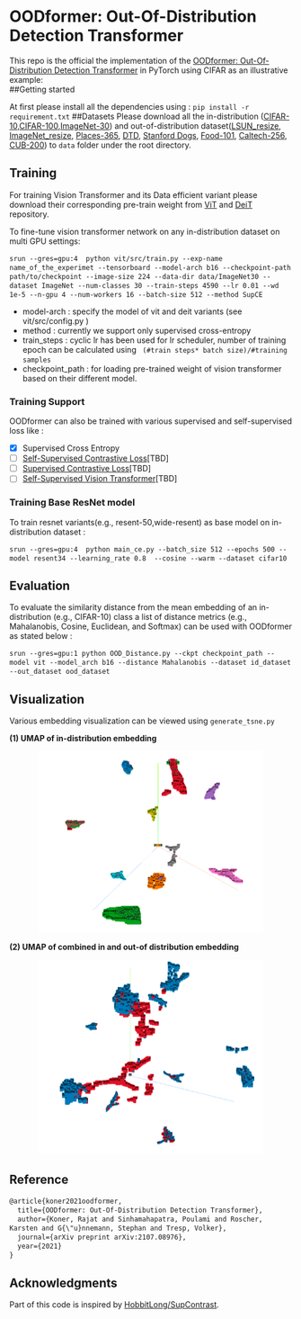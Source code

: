 # OODformer: Out-Of-Distribution Detection Transformer

This repo is the official the implementation of the [OODformer: Out-Of-Distribution Detection Transformer](https://arxiv.org/abs/2107.08976) in PyTorch using CIFAR as an illustrative example:  
##Getting started

At first please install all the dependencies using :
`pip install -r requirement.txt`
##Datasets
Please download all the in-distribution ([CIFAR-10,CIFAR-100](https://www.cs.toronto.edu/~kriz/cifar.html),[ImageNet-30](https://drive.google.com/file/d/1B5c39Fc3haOPzlehzmpTLz6xLtGyKEy4/view)) and 
out-of-distribution dataset([LSUN_resize](https://www.dropbox.com/s/moqh2wh8696c3yl/LSUN_resize.tar.gz),
 [ImageNet_resize](https://www.dropbox.com/s/kp3my3412u5k9rl/Imagenet_resize.tar.gz),
  [Places-365](http://data.csail.mit.edu/places/places365/val_256.tar), 
[DTD](https://www.robots.ox.ac.uk/~vgg/data/dtd/),
 [Stanford Dogs](http://vision.stanford.edu/aditya86/ImageNetDogs/), 
 [Food-101](https://www.kaggle.com/dansbecker/food-101), 
 [Caltech-256](https://www.kaggle.com/jessicali9530/caltech256), 
 [CUB-200](http://www.vision.caltech.edu/visipedia/CUB-200-2011.html)) to `data` folder under the root directory.
## Training 
For training Vision Transformer and its Data efficient variant please download their corresponding pre-train weight from [ViT](https://github.com/rwightman/pytorch-image-models/blob/master/timm/models/vision_transformer.py) and 
[DeiT](https://github.com/facebookresearch/deit) repository.
 
To fine-tune vision transformer network on any in-distribution dataset on multi GPU settings:
```
srun --gres=gpu:4  python vit/src/train.py --exp-name name_of_the_experimet --tensorboard --model-arch b16 --checkpoint-path path/to/checkpoint --image-size 224 --data-dir data/ImageNet30 --dataset ImageNet --num-classes 30 --train-steps 4590 --lr 0.01 --wd 1e-5 --n-gpu 4 --num-workers 16 --batch-size 512 --method SupCE
```
- model-arch :  specify the model of vit and deit variants (see vit/src/config.py )
- method : currently we support only supervised cross-entropy
- train_steps : cyclic lr has been used for lr scheduler, number of training epoch can be calculated using ```
 (#train steps* batch size)/#training samples```
- checkpoint_path : for loading pre-trained weight of vision transformer based on their different model.

### Training Support
OODformer can also be trained with various supervised and self-supervised loss like :

- [x] Supervised Cross Entropy
- [ ] [Self-Supervised Contrastive Loss](https://arxiv.org/abs/2002.05709)[TBD]
- [ ] [Supervised Contrastive Loss](https://arxiv.org/abs/2004.11362)[TBD]
- [ ] [Self-Supervised Vision Transformer](https://arxiv.org/abs/2104.14294)[TBD]

### Training Base ResNet model
To train resnet variants(e.g., resent-50,wide-resent) as base model on in-distribution dataset :
```
srun --gres=gpu:4  python main_ce.py --batch_size 512 --epochs 500 --model resent34 --learning_rate 0.8  --cosine --warm --dataset cifar10
```

## Evaluation 
To evaluate the similarity distance from the mean embedding of an in-distribution (e.g., CIFAR-10) class a list of distance metrics (e.g., Mahalanobis, Cosine, Euclidean, and Softmax) can be used with OODformer as stated below :
```
srun --gres=gpu:1 python OOD_Distance.py --ckpt checkpoint_path --model vit --model_arch b16 --distance Mahalanobis --dataset id_dataset --out_dataset ood_dataset
``` 

## Visualization
Various embedding visualization can be viewed using ```generate_tsne.py``` 

**(1) UMAP of in-distribution embedding**
<p align="center">
  <img src="figures/umap_id.png" width="400">
</p>

**(2) UMAP of combined in and out-of distribution embedding**
<p align="center">
  <img src="figures/umap_id_ood.png" width="400">
</p>

## Reference
```
@article{koner2021oodformer,
  title={OODformer: Out-Of-Distribution Detection Transformer},
  author={Koner, Rajat and Sinhamahapatra, Poulami and Roscher, Karsten and G{\"u}nnemann, Stephan and Tresp, Volker},
  journal={arXiv preprint arXiv:2107.08976},
  year={2021}
}
```
## Acknowledgments
Part of this code is inspired by [HobbitLong/SupContrast](https://github.com/HobbitLong/SupContrast).